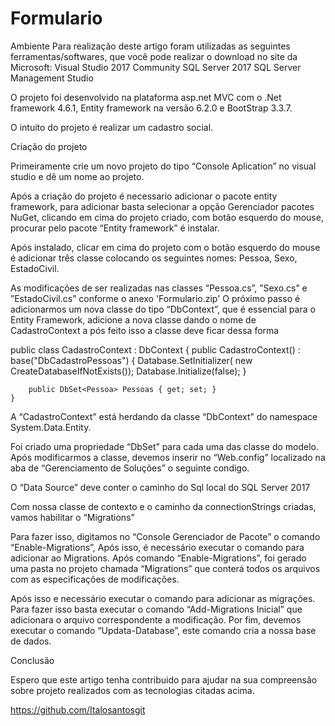 # Formulario
Ambiente 
Para realização deste artigo foram utilizadas as seguintes ferramentas/softwares, que você pode realizar o download no site da Microsoft:
Visual Studio 2017 Community
SQL Server  2017
SQL Server Management Studio


O projeto foi desenvolvido na plataforma asp.net MVC com o .Net framework 4.6.1, Entity framework na versão 6.2.0 e BootStrap 3.3.7.

O intuito do projeto é realizar um cadastro social.

Criação do projeto 


Primeiramente crie um novo projeto do tipo “Console Aplication” no visual studio e dê um nome ao projeto.

Após a criação do projeto é necessario adicionar o pacote entity framework, para adicionar basta selecionar a opção Gerenciador pacotes NuGet, clicando em cima do projeto criado, com botão esquerdo do mouse, procurar pelo pacote “Entity framework” é instalar.

Após instalado, clicar em cima do projeto com o botão esquerdo do mouse é adicionar três classe colocando os seguintes nomes: Pessoa, Sexo, EstadoCivil.

As modificações de ser realizadas nas  classes “Pessoa.cs”, ”Sexo.cs” e ”EstadoCivil.cs” conforme o anexo 'Formulario.zip'
O próximo passo é adicionarmos um nova classe do tipo “DbContext”, que é essencial para o Entity Framework, adicione a nova classe dando o nome de CadastroContext a pós feito isso a classe deve ficar dessa forma

public class CadastroContext : DbContext
    {
        public CadastroContext() : base("DbCadastroPessoas")
        {
            Database.SetInitializer<CadastroContext>(
                new CreateDatabaseIfNotExists<CadastroContext>());
            Database.Initialize(false);
        }

        public DbSet<Pessoa> Pessoas { get; set; }
    }


A “CadastroContext” está herdando da classe “DbContext” do namespace System.Data.Entity.

Foi criado uma propriedade “DbSet” para cada uma das classe do modelo.
Após modificarmos a classe, devemos inserir no “Web.config” localizado na aba de “Gerenciamento de Soluções” o seguinte condigo.

<connectionStrings>
    <add name="DbCadastroPessoas" connectionString="Data Source=Nome do caminho do seu SQlServer; Initial Catalog=DbCadastroPessoas; Integrated Security=True;" providerName="System.Data.SqlClient" />
  </connectionStrings>

O “Data Source” deve conter o caminho do Sql local do SQL Server  2017 

Com nossa classe de contexto e o caminho da connectionStrings criadas, vamos habilitar o “Migrations”

Para fazer isso, digitamos no “Console Gerenciador de Pacote” o comando “Enable-Migrations”, Após isso, é necessário executar o comando para adicionar ao Migrations.
Após comando “Enable-Migrations”, foi gerado uma pasta no projeto chamada “Migrations” que conterá todos os arquivos com as especificações de modificações.

Após isso e necessário executar o comando para adicionar as migrações. Para fazer isso basta executar o comando “Add-Migrations Inicial” que adicionara o arquivo correspondente a modificação.
Por fim, devemos executar o comando “Updata-Database”, este comando cria a nossa base de dados.

Conclusão

Espero que este artigo tenha contribuido para ajudar na sua compreensão sobre projeto realizados com as tecnologias citadas acima.

https://github.com/Italosantosgit 







